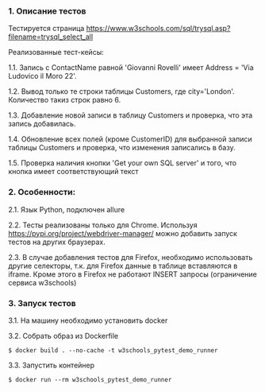 ### 1. Описание тестов
Тестируется страница https://www.w3schools.com/sql/trysql.asp?filename=trysql_select_all

Реализованные тест-кейсы:

1.1. Запись с ContactName равной 'Giovanni Rovelli' имеет Address = 'Via Ludovico il Moro 22'.

1.2. Вывод только те строки таблицы Customers, где city='London'. Количество такиз строк равно 6.

1.3. Добавление новой записи в таблицу Customers и проверка, что эта запись добавилась.

1.4. Обновление всех полей (кроме CustomerID) для выбранной записи таблицы Customers и проверка, что изменения записались в базу.

1.5. Проверка наличия кнопки 'Get your own SQL server' и того, что кнопка имеет соответствующий текст

### 2. Особенности:
2.1. Язык Python, подключен allure

2.2. Тесты реализованы только для Chrome. Используя https://pypi.org/project/webdriver-manager/ можно добавить запуск тестов на других браузерах.

2.3. В случае добавления тестов для Firefox, необходимо использовать другие селекторы, т.к. для Firefox данные в таблице вставляются в iframe. Кроме этого в Firefox не работают INSERT запросы (ограничение сервиса w3schools)

### 3. Запуск тестов
3.1. На машину необходимо установить docker

3.2. Собрать образ из Dockerfile
```
$ docker build . --no-cache -t w3schools_pytest_demo_runner
```

3.3. Запустить контейнер
```
$ docker run --rm w3schools_pytest_demo_runner 
```